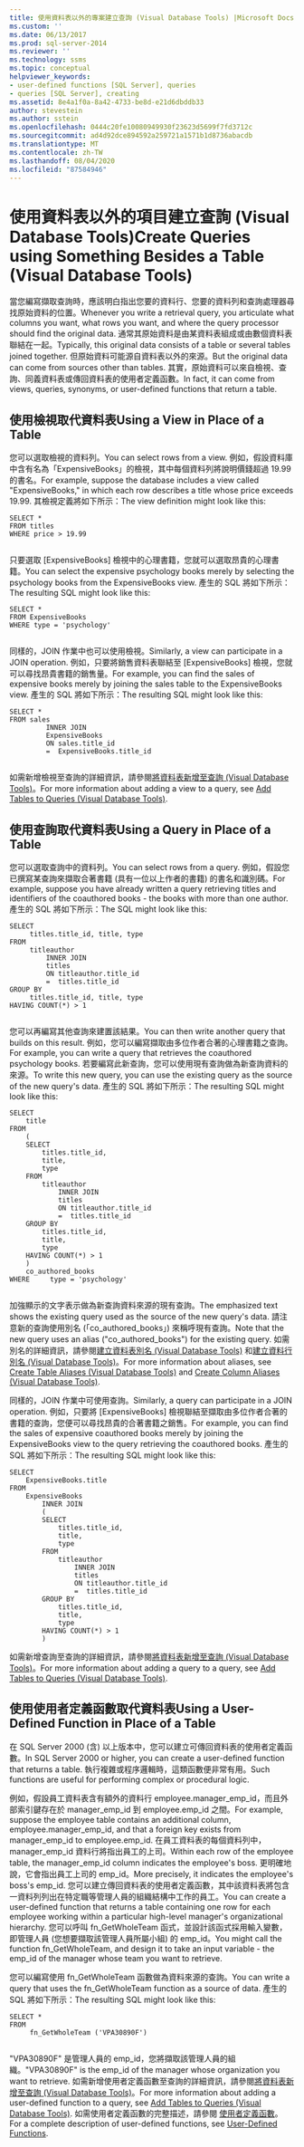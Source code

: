 ```yaml
---
title: 使用資料表以外的專案建立查詢 (Visual Database Tools) |Microsoft Docs
ms.custom: ''
ms.date: 06/13/2017
ms.prod: sql-server-2014
ms.reviewer: ''
ms.technology: ssms
ms.topic: conceptual
helpviewer_keywords:
- user-defined functions [SQL Server], queries
- queries [SQL Server], creating
ms.assetid: 8e4a1f0a-8a42-4733-be8d-e21d6dbddb33
author: stevestein
ms.author: sstein
ms.openlocfilehash: 0444c20fe10080949930f23623d5699f7fd3712c
ms.sourcegitcommit: ad4d92dce894592a259721a1571b1d8736abacdb
ms.translationtype: MT
ms.contentlocale: zh-TW
ms.lasthandoff: 08/04/2020
ms.locfileid: "87584946"
---
```

# <a name="create-queries-using-something-besides-a-table-visual-database-tools"></a><span data-ttu-id="1936f-102">使用資料表以外的項目建立查詢 (Visual Database Tools)</span><span class="sxs-lookup"><span data-stu-id="1936f-102">Create Queries using Something Besides a Table (Visual Database Tools)</span></span>
  <span data-ttu-id="1936f-103">當您編寫擷取查詢時，應該明白指出您要的資料行、您要的資料列和查詢處理器尋找原始資料的位置。</span><span class="sxs-lookup"><span data-stu-id="1936f-103">Whenever you write a retrieval query, you articulate what columns you want, what rows you want, and where the query processor should find the original data.</span></span> <span data-ttu-id="1936f-104">通常其原始資料是由某資料表組成或由數個資料表聯結在一起。</span><span class="sxs-lookup"><span data-stu-id="1936f-104">Typically, this original data consists of a table or several tables joined together.</span></span> <span data-ttu-id="1936f-105">但原始資料可能源自資料表以外的來源。</span><span class="sxs-lookup"><span data-stu-id="1936f-105">But the original data can come from sources other than tables.</span></span> <span data-ttu-id="1936f-106">其實，原始資料可以來自檢視、查詢、同義資料表或傳回資料表的使用者定義函數。</span><span class="sxs-lookup"><span data-stu-id="1936f-106">In fact, it can come from views, queries, synonyms, or user-defined functions that return a table.</span></span>  
  
## <a name="using-a-view-in-place-of-a-table"></a><span data-ttu-id="1936f-107">使用檢視取代資料表</span><span class="sxs-lookup"><span data-stu-id="1936f-107">Using a View in Place of a Table</span></span>  
 <span data-ttu-id="1936f-108">您可以選取檢視的資料列。</span><span class="sxs-lookup"><span data-stu-id="1936f-108">You can select rows from a view.</span></span> <span data-ttu-id="1936f-109">例如，假設資料庫中含有名為「ExpensiveBooks」的檢視，其中每個資料列將說明價錢超過 19.99 的書名。</span><span class="sxs-lookup"><span data-stu-id="1936f-109">For example, suppose the database includes a view called "ExpensiveBooks," in which each row describes a title whose price exceeds 19.99.</span></span> <span data-ttu-id="1936f-110">其檢視定義將如下所示：</span><span class="sxs-lookup"><span data-stu-id="1936f-110">The view definition might look like this:</span></span>  
  
```  
SELECT *  
FROM titles  
WHERE price > 19.99  
  
```  
  
 <span data-ttu-id="1936f-111">只要選取 [ExpensiveBooks] 檢視中的心理書籍，您就可以選取昂貴的心理書籍。</span><span class="sxs-lookup"><span data-stu-id="1936f-111">You can select the expensive psychology books merely by selecting the psychology books from the ExpensiveBooks view.</span></span> <span data-ttu-id="1936f-112">產生的 SQL 將如下所示：</span><span class="sxs-lookup"><span data-stu-id="1936f-112">The resulting SQL might look like this:</span></span>  
  
```  
SELECT *  
FROM ExpensiveBooks  
WHERE type = 'psychology'  
  
```  
  
 <span data-ttu-id="1936f-113">同樣的，JOIN 作業中也可以使用檢視。</span><span class="sxs-lookup"><span data-stu-id="1936f-113">Similarly, a view can participate in a JOIN operation.</span></span> <span data-ttu-id="1936f-114">例如，只要將銷售資料表聯結至 [ExpensiveBooks] 檢視，您就可以尋找昂貴書籍的銷售量。</span><span class="sxs-lookup"><span data-stu-id="1936f-114">For example, you can find the sales of expensive books merely by joining the sales table to the ExpensiveBooks view.</span></span> <span data-ttu-id="1936f-115">產生的 SQL 將如下所示：</span><span class="sxs-lookup"><span data-stu-id="1936f-115">The resulting SQL might look like this:</span></span>  
  
```  
SELECT *  
FROM sales   
         INNER JOIN   
         ExpensiveBooks   
         ON sales.title_id   
         =  ExpensiveBooks.title_id  
  
```  
  
 <span data-ttu-id="1936f-116">如需新增檢視至查詢的詳細資訊，請參閱[將資料表新增至查詢 &#40;Visual Database Tools&#41;](visual-database-tools.md)。</span><span class="sxs-lookup"><span data-stu-id="1936f-116">For more information about adding a view to a query, see [Add Tables to Queries &#40;Visual Database Tools&#41;](visual-database-tools.md).</span></span>  
  
## <a name="using-a-query-in-place-of-a-table"></a><span data-ttu-id="1936f-117">使用查詢取代資料表</span><span class="sxs-lookup"><span data-stu-id="1936f-117">Using a Query in Place of a Table</span></span>  
 <span data-ttu-id="1936f-118">您可以選取查詢中的資料列。</span><span class="sxs-lookup"><span data-stu-id="1936f-118">You can select rows from a query.</span></span> <span data-ttu-id="1936f-119">例如，假設您已撰寫某查詢來擷取合著書籍 (具有一位以上作者的書籍) 的書名和識別碼。</span><span class="sxs-lookup"><span data-stu-id="1936f-119">For example, suppose you have already written a query retrieving titles and identifiers of the coauthored books - the books with more than one author.</span></span> <span data-ttu-id="1936f-120">產生的 SQL 將如下所示：</span><span class="sxs-lookup"><span data-stu-id="1936f-120">The SQL might look like this:</span></span>  
  
```  
SELECT   
     titles.title_id, title, type  
FROM   
     titleauthor   
         INNER JOIN  
         titles   
         ON titleauthor.title_id   
         =  titles.title_id   
GROUP BY   
     titles.title_id, title, type  
HAVING COUNT(*) > 1  
  
```  
  
 <span data-ttu-id="1936f-121">您可以再編寫其他查詢來建置該結果。</span><span class="sxs-lookup"><span data-stu-id="1936f-121">You can then write another query that builds on this result.</span></span> <span data-ttu-id="1936f-122">例如，您可以編寫擷取由多位作者合著的心理書籍之查詢。</span><span class="sxs-lookup"><span data-stu-id="1936f-122">For example, you can write a query that retrieves the coauthored psychology books.</span></span> <span data-ttu-id="1936f-123">若要編寫此新查詢，您可以使用現有查詢做為新查詢資料的來源。</span><span class="sxs-lookup"><span data-stu-id="1936f-123">To write this new query, you can use the existing query as the source of the new query's data.</span></span> <span data-ttu-id="1936f-124">產生的 SQL 將如下所示：</span><span class="sxs-lookup"><span data-stu-id="1936f-124">The resulting SQL might look like this:</span></span>  
  
```  
SELECT   
    title  
FROM   
    (  
    SELECT   
        titles.title_id,   
        title,   
        type  
    FROM   
        titleauthor   
            INNER JOIN  
            titles   
            ON titleauthor.title_id   
            =  titles.title_id   
    GROUP BY   
        titles.title_id,   
        title,   
        type  
    HAVING COUNT(*) > 1  
    )   
    co_authored_books  
WHERE     type = 'psychology'  
  
```  
  
 <span data-ttu-id="1936f-125">加強顯示的文字表示做為新查詢資料來源的現有查詢。</span><span class="sxs-lookup"><span data-stu-id="1936f-125">The emphasized text shows the existing query used as the source of the new query's data.</span></span> <span data-ttu-id="1936f-126">請注意新的查詢使用別名 (「co_authored_books」) 來稱呼現有查詢。</span><span class="sxs-lookup"><span data-stu-id="1936f-126">Note that the new query uses an alias ("co_authored_books") for the existing query.</span></span> <span data-ttu-id="1936f-127">如需別名的詳細資訊，請參閱[建立資料表別名 &#40;Visual Database Tools&#41;](create-table-aliases-visual-database-tools.md) 和[建立資料行別名 &#40;Visual Database Tools&#41;](create-column-aliases-visual-database-tools.md)。</span><span class="sxs-lookup"><span data-stu-id="1936f-127">For more information about aliases, see [Create Table Aliases &#40;Visual Database Tools&#41;](create-table-aliases-visual-database-tools.md) and [Create Column Aliases &#40;Visual Database Tools&#41;](create-column-aliases-visual-database-tools.md).</span></span>  
  
 <span data-ttu-id="1936f-128">同樣的，JOIN 作業中可使用查詢。</span><span class="sxs-lookup"><span data-stu-id="1936f-128">Similarly, a query can participate in a JOIN operation.</span></span> <span data-ttu-id="1936f-129">例如，只要將 [ExpensiveBooks] 檢視聯結至擷取由多位作者合著的書籍的查詢，您便可以尋找昂貴的合著書籍之銷售。</span><span class="sxs-lookup"><span data-stu-id="1936f-129">For example, you can find the sales of expensive coauthored books merely by joining the ExpensiveBooks view to the query retrieving the coauthored books.</span></span> <span data-ttu-id="1936f-130">產生的 SQL 將如下所示：</span><span class="sxs-lookup"><span data-stu-id="1936f-130">The resulting SQL might look like this:</span></span>  
  
```  
SELECT   
    ExpensiveBooks.title  
FROM   
    ExpensiveBooks   
        INNER JOIN  
        (  
        SELECT   
            titles.title_id,   
            title,   
            type  
        FROM   
            titleauthor   
                INNER JOIN  
                titles   
                ON titleauthor.title_id   
                =  titles.title_id   
        GROUP BY   
            titles.title_id,   
            title,   
            type  
        HAVING COUNT(*) > 1  
        )  
```  
  
 <span data-ttu-id="1936f-131">如需新增查詢至查詢的詳細資訊，請參閱[將資料表新增至查詢 &#40;Visual Database Tools&#41;](visual-database-tools.md)。</span><span class="sxs-lookup"><span data-stu-id="1936f-131">For more information about adding a query to a query, see [Add Tables to Queries &#40;Visual Database Tools&#41;](visual-database-tools.md).</span></span>  
  
## <a name="using-a-user-defined-function-in-place-of-a-table"></a><span data-ttu-id="1936f-132">使用使用者定義函數取代資料表</span><span class="sxs-lookup"><span data-stu-id="1936f-132">Using a User-Defined Function in Place of a Table</span></span>  
 <span data-ttu-id="1936f-133">在 SQL Server 2000 (含) 以上版本中，您可以建立可傳回資料表的使用者定義函數。</span><span class="sxs-lookup"><span data-stu-id="1936f-133">In SQL Server 2000 or higher, you can create a user-defined function that returns a table.</span></span> <span data-ttu-id="1936f-134">執行複雜或程序邏輯時，這類函數便非常有用。</span><span class="sxs-lookup"><span data-stu-id="1936f-134">Such functions are useful for performing complex or procedural logic.</span></span>  
  
 <span data-ttu-id="1936f-135">例如，假設員工資料表含有額外的資料行 employee.manager_emp_id，而且外部索引鍵存在於 manager_emp_id 到 employee.emp_id 之間。</span><span class="sxs-lookup"><span data-stu-id="1936f-135">For example, suppose the employee table contains an additional column, employee.manager_emp_id, and that a foreign key exists from manager_emp_id to employee.emp_id.</span></span> <span data-ttu-id="1936f-136">在員工資料表的每個資料列中，manager_emp_id 資料行將指出員工的上司。</span><span class="sxs-lookup"><span data-stu-id="1936f-136">Within each row of the employee table, the manager_emp_id column indicates the employee's boss.</span></span> <span data-ttu-id="1936f-137">更明確地說，它會指出員工上司的 emp_id。</span><span class="sxs-lookup"><span data-stu-id="1936f-137">More precisely, it indicates the employee's boss's emp_id.</span></span> <span data-ttu-id="1936f-138">您可以建立傳回資料表的使用者定義函數，其中該資料表將包含一資料列列出在特定職等管理人員的組織結構中工作的員工。</span><span class="sxs-lookup"><span data-stu-id="1936f-138">You can create a user-defined function that returns a table containing one row for each employee working within a particular high-level manager's organizational hierarchy.</span></span> <span data-ttu-id="1936f-139">您可以呼叫 fn_GetWholeTeam 函式，並設計該函式採用輸入變數，即管理人員 (您想要擷取該管理人員所屬小組) 的 emp_id。</span><span class="sxs-lookup"><span data-stu-id="1936f-139">You might call the function fn_GetWholeTeam, and design it to take an input variable - the emp_id of the manager whose team you want to retrieve.</span></span>  
  
 <span data-ttu-id="1936f-140">您可以編寫使用 fn_GetWholeTeam 函數做為資料來源的查詢。</span><span class="sxs-lookup"><span data-stu-id="1936f-140">You can write a query that uses the fn_GetWholeTeam function as a source of data.</span></span> <span data-ttu-id="1936f-141">產生的 SQL 將如下所示：</span><span class="sxs-lookup"><span data-stu-id="1936f-141">The resulting SQL might look like this:</span></span>  
  
```  
SELECT *   
FROM   
     fn_GetWholeTeam ('VPA30890F')  
  
```  
  
 <span data-ttu-id="1936f-142">"VPA30890F" 是管理人員的 emp_id，您將擷取該管理人員的組織。</span><span class="sxs-lookup"><span data-stu-id="1936f-142">"VPA30890F" is the emp_id of the manager whose organization you want to retrieve.</span></span> <span data-ttu-id="1936f-143">如需新增使用者定義函數至查詢的詳細資訊，請參閱[將資料表新增至查詢 &#40;Visual Database Tools&#41;](visual-database-tools.md)。</span><span class="sxs-lookup"><span data-stu-id="1936f-143">For more information about adding a user-defined function to a query, see [Add Tables to Queries &#40;Visual Database Tools&#41;](visual-database-tools.md).</span></span> <span data-ttu-id="1936f-144">如需使用者定義函數的完整描述，請參閱 [使用者定義函數](../../relational-databases/user-defined-functions/user-defined-functions.md)。</span><span class="sxs-lookup"><span data-stu-id="1936f-144">For a complete description of user-defined functions, see [User-Defined Functions](../../relational-databases/user-defined-functions/user-defined-functions.md).</span></span>  
  
  
